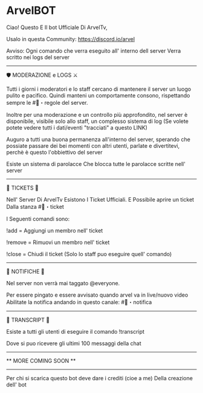 # ArvelBOT

Ciao! Questo E Il bot Ufficiale Di ArvelTv,

Usalo in questa Community: https://discord.io/arvel

Avviso: Ogni comando che verra eseguito all' interno dell server Verra scritto nei logs del server

------------------------------------------------------------------------------------------------------

🛡️ MODERAZIONE e LOGS ⚔️

Tutti i giorni i moderatori e lo staff cercano di mantenere il server un luogo pulito e pacifico. Quindi manteni un comportamente consono, rispettando sempre le #📃・regole del server.

Inoltre per una moderazione e un controllo più approfondito, nel server è disponibile, visibile solo allo staff, un complesso sistema di log (Se volete potete vedere tutti i dati/eventi "tracciati" a questo LINK)

Auguro a tutti una buona permanenza all'interno del server, sperando che possiate passare dei bei momenti con altri utenti, parlate e divertitevi, perchè è questo l'obbiettivo del server

Esiste un sistema di parolacce Che blocca tutte le parolacce scritte nell' server

------------------------------------------------------------------------------------------------------

🎫 TICKETS 🎫

Nell' Server Di ArvelTv Esistono I Ticket Ufficiali. E Possibile aprire un ticket Dalla stanza #🎫・ticket

I Seguenti comandi sono:

!add = Aggiungi un membro nell' ticket

!remove = Rimuovi un membro nell' ticket

!close = Chiudi il ticket (Solo lo staff puo eseguire quell' comando)

------------------------------------------------------------------------------------------------------

📳 NOTIFICHE 💢

Nel server non verrà mai taggato @everyone.

Per essere pingato e essere avvisato quando arvel va in live/nuovo video Abilitate la notifica andando in questo canale: #💙・notifica

------------------------------------------------------------------------------------------------------

📃 TRANSCRIPT 📃

Esiste a tutti gli utenti di eseguire il comando !transcript

Dove si puo ricevere gli ultimi 100 messaggi della chat

------------------------------------------------------------------------------------------------------

** MORE COMING SOON **

------------------------------------------------------------------------------------------------------

Per chi si scarica questo bot deve dare i crediti (cioe a me) Della creazione dell' bot

